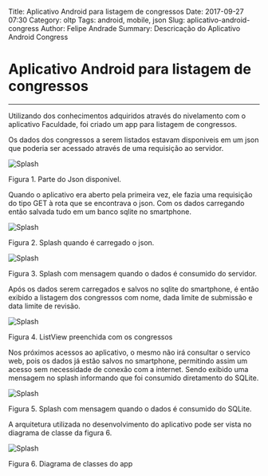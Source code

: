 Title: Aplicativo Android para listagem de congressos
Date: 2017-09-27 07:30
Category: oltp
Tags: android, mobile, json
Slug: aplicativo-android-congress
Author: Felipe Andrade
Summary: Descricação do Aplicativo Android Congress

# Aplicativo Android para listagem de congressos

----------

Utilizando dos conhecimentos adquiridos através do nivelamento com o aplicativo Faculdade,
foi criado um app para listagem de congressos.

Os dados dos congressos a serem listados estavam disponiveis em um json que poderia ser acessado através de uma
requisição ao servidor.

![Splash](images/json.jpg)

Figura 1. Parte do Json disponivel.

Quando o aplicativo era aberto pela primeira vez, ele fazia uma requisição do tipo GET à rota que se encontrava o json.
Com os dados carregando então salvada tudo em um banco sqlite no smartphone.

![Splash](images/obtendo_dados.jpg)

Figura 2. Splash quando é carregado o json.

![Splash](images/splash_webservice.jpg)

Figura 3. Splash com mensagem quando o dados é consumido do servidor.


Após os dados serem carregados e salvos no sqlite do smartphone, é então exibido a listagem dos congressos com nome,
dada limite de submissão e data limite de revisão.

![Splash](images/listview.jpg)

Figura 4. ListView preenchida com os congressos


Nos próximos acessos ao aplicativo, o mesmo não irá consultar o servico web, pois os dados já estão salvos no smartphone,
permitindo assim um acesso sem necessidade de conexão com a internet. Sendo exibido uma mensagem no splash
informando que foi consumido diretamento do SQLite.


![Splash](images/splash_sqlite.jpg)

Figura 5. Splash com mensagem quando o dados é consumido do SQLite.

A arquitetura utilizada no desenvolvimento do aplicativo pode ser vista no diagrama de classe da figura 6.

![Splash](images/ClassDiagram.jpeg)

Figura 6. Diagrama de classes do app
